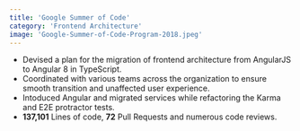 ```yaml
---
title: 'Google Summer of Code'
category: 'Frontend Architecture'
image: 'Google-Summer-of-Code-Program-2018.jpeg'
---
```


- Devised a plan for the migration of frontend architecture from AngularJS to Angular 8 in TypeScript.
- Coordinated with various teams across the organization to ensure smooth transition and unaffected user experience.
- Intoduced Angular and migrated services while refactoring the Karma and E2E protractor tests.
- **137,101** Lines of code, **72** Pull Requests and numerous code reviews.
